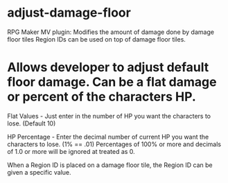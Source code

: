 # adjust-damage-floor
RPG Maker MV plugin: Modifies the amount of damage done by damage floor tiles
Region IDs can be used on top of damage floor tiles.

Allows developer to adjust default floor damage.
Can be a flat damage or percent of the characters HP.
=====================================================

Flat Values - Just enter in the number of HP you want the characters to lose.
(Default 10)

HP Percentage - Enter the decimal number of current HP you want the 
characters to lose. (1% == .01) Percentages of 100% or more and decimals of 
1.0 or more will be ignored at treated as 0.
 
When a Region ID is placed on a damage floor tile, the Region ID can be given
a specific value.
